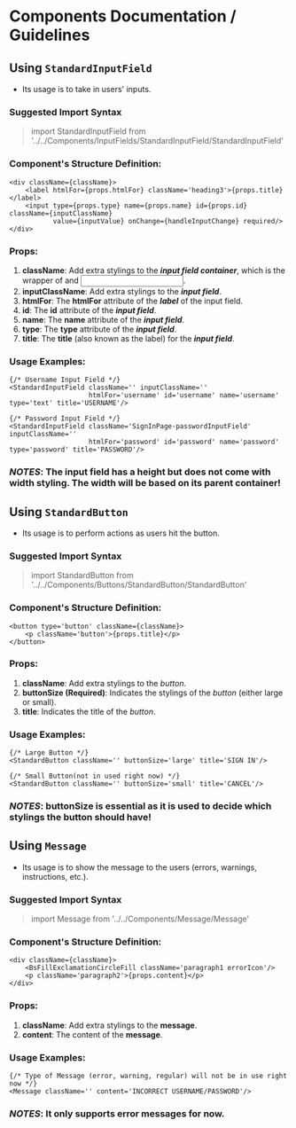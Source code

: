 # Components Documentation / Guidelines 
## Using `StandardInputField`
- Its usage is to take in users' inputs.

### Suggested Import Syntax
> import StandardInputField from '../../Components/InputFields/StandardInputField/StandardInputField'

### Component's Structure Definition: 
```
<div className={className}>
    <label htmlFor={props.htmlFor} className='heading3'>{props.title}</label>
    <input type={props.type} name={props.name} id={props.id} className={inputClassName}
           value={inputValue} onChange={handleInputChange} required/>
</div>
```

### Props:
1. **className**: Add extra stylings to the **_input field container_**, which is the wrapper of <label> and <input>.
2. **inputClassName**: Add extra stylings to the **_input field_**.
3. **htmlFor**: The **htmlFor** attribute of the **_label_** of the input field.
4. **id**: The **id** attribute of the **_input field_**.
5. **name**: The **name** attribute of the **_input field_**.
6. **type**: The **type** attribute of the **_input field_**.
7. **title**: The **title** (also known as the label) for the **_input field_**.

### Usage Examples:
```
{/* Username Input Field */}
<StandardInputField className='' inputClassName=''
                    htmlFor='username' id='username' name='username' type='text' title='USERNAME'/>

{/* Password Input Field */}
<StandardInputField className='SignInPage-passwordInputField' inputClassName=''
                    htmlFor='password' id='password' name='password' type='password' title='PASSWORD'/>
```

### _NOTES_: The **input field** has a height but does not come with width styling. The width will be based on its **parent** container!

## Using `StandardButton`
- Its usage is to perform actions as users hit the button.

### Suggested Import Syntax
> import StandardButton from '../../Components/Buttons/StandardButton/StandardButton'

### Component's Structure Definition:
```
<button type='button' className={className}>
    <p className='button'>{props.title}</p>
</button>
```

### Props:
1. **className**: Add extra stylings to the _button_.
2. **buttonSize (Required)**: Indicates the stylings of the _button_ (either large or small). 
3. **title**: Indicates the title of the _button_.

### Usage Examples:
```
{/* Large Button */}
<StandardButton className='' buttonSize='large' title='SIGN IN'/>

{/* Small Button(not in used right now) */}
<StandardButton className='' buttonSize='small' title='CANCEL'/>
```

### _NOTES_: **buttonSize** is essential as it is used to decide which stylings the button should have!

## Using `Message`
- Its usage is to show the message to the users (errors, warnings, instructions, etc.).

### Suggested Import Syntax
> import Message from '../../Components/Message/Message'

### Component's Structure Definition:
```
<div className={className}>
    <BsFillExclamationCircleFill className='paragraph1 errorIcon'/>
    <p className='paragraph2'>{props.content}</p>
</div>
```

### Props:
1. **className**: Add extra stylings to the **message**.
2. **content**: The content of the **message**.

### Usage Examples:
```
{/* Type of Message (error, warning, regular) will not be in use right now */}
<Message className='' content='INCORRECT USERNAME/PASSWORD'/>
```

### _NOTES_: It only supports error messages for now. 
